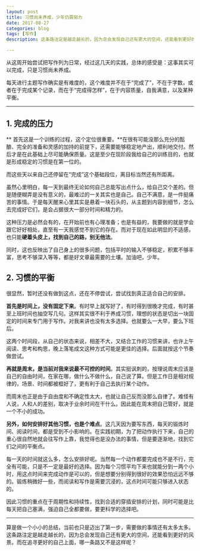 ```yaml
---
layout: post
title: 习惯尚未养成，少年仍需努力
date: 2017-08-27
categories: blog
tags: [写作]
description: 这条路注定是越走越长的，因为总会发现自己还有更大的空间，还能看到更好的风景。

---
```


从这周开始尝试把写作列为日常，经过这几天的实践，总体的感受是：这事其实可以完成，只是习惯尚未养成。

每天进行主题写作确实是有难度的，这个难度并不在于“完成了”，不在于字数，或者在于完成某个记录，而在于“完成得怎样”，在于内容质量，自我满意，以及某种平衡。

---- 

## 1. 完成的压力

** 首先这是一个训练的过程，这个定位很重要。**在很有可能没那么充分的酝酿、完全的准备和灵感的加持的前提下，还需要能够稳定地产出，顺利地交付。然后才是在此基础上尽可能确保质量。这是至少在现阶段我给自己的训练目的，也就是形成稳定的习惯是在第一位的。

而这些天以来自己还停留在“完成”这个基础段位，离目标当然还有所距离。

虽然心里明白，每一天到最终无论如何自己总能写出点什么，给自己交个差的。但是随便糊弄是没有意义的，最难过的一关其实也是自己。自己不满意，是一件挺痛苦的事情。于是每天醒来心里其实是悬着一块石头的，从主题到内容到细节，怎么去完成好它们，是会占据很大一部分时间和精力的。

这种压力是必然会有的，在开始前也有心理准备；也是有益的，我要做的就是学会跟它好好相处，直至有一天我感觉不到它的存在。而对于现在如此明显的不适感，也只能**硬着头皮上，找到自己的路，别无他法**。

同时，这也反映出了自己身上的很多问题，包括平时的输入不够稳定，积累不够丰富，思考不够深入等等，都是好文章最需要的土壤。加油吧，少年。

## 2. 习惯的平衡

很显然，暂时还没有做到这点，还在不停尝试，尝试找到真正适合自己的安排。

**首先是时间上，没有固定下来**。有时早上就写好了，有时得到很晚才完成，有时甚至上班时间也抽空写几句。这样其实很不利于养成习惯，理想的状态是切出一块固定的时间来专门用于写作。对我来讲也没有太多选择。也就要么一大早，要么下班后。

这两个时间段，从自己的状态来说，相差不大，又结合工作的习惯来讲，也许上午阅读、思考和构思，晚上落笔成文这种方式可能是更佳的选择。后面就按这个节奏做尝试。

**再就是周末，是当前对我来说最不可控的时间**。其实挺讽刺的，按理说周末应该是自己的自由时间，在家在哪，做什么不做什么，自己说了算。但是工作日是相对规律的，场景、时间都被框好了，更有利于自己去执行某个动作。

而周末也正是由于自由度和不确定性太大，也就让自己反而没那么自律了。难怪有人说，人和人的差别，取决于业余时间在干什么。因此能在周末把自己管好，就是一个不小的成功。

**另外，如何安排好其他习惯，也是个难点**。这几天因为要写东西，每天的锻炼时间、阅读时间，都是受到不小影响的。在实践初期，为了把动作执行下来，自己的重心很自然地就会往写作上靠，我觉得也是没办法的事情，但是要逐渐地，找到它们之间的平衡点。

每一天的时间就这么多，怎么安排好呢。当然每一个动作都要完成也不是不行，完全有可能，只是不一定是最好的选择。因为每个习惯平均下来也就能分到一两个小时，用这点时间来完成动作是可以的，但是想要分别得到很好的效果恐怕远远不够的。锻炼稍微好一些，而阅读和写作是需要沉浸的，这点时间可能只够进入状态的。

因此习惯的重点在于周期性和持续性，找到合适的穿插安排的计划，同时可能是比每天把自己塞满，强迫自己全都要做，要更科学的选择吧。

---- 

算是做一个小小的总结，当前也只是迈出了第一步，需要做的事情还有太多太多。这条路注定是越走越长的，因为总会发现自己还有更大的空间，还能看到更好的风景。而在追寻更好的自己上面，哪一条路又不是这样呢？